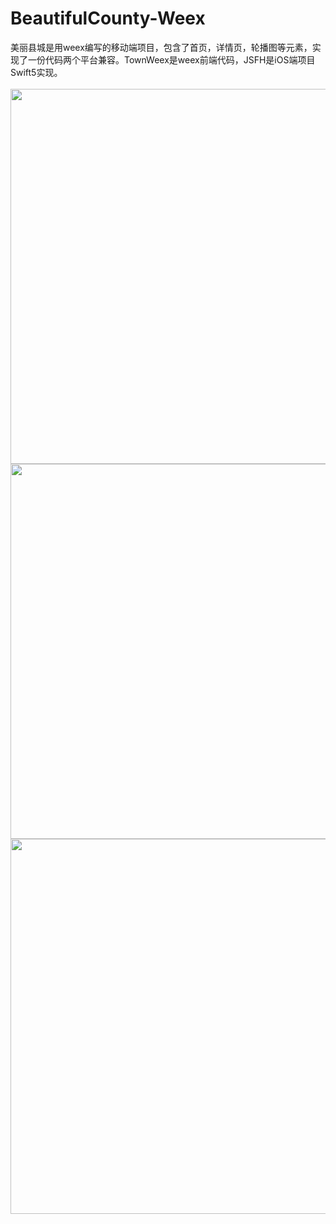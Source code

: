 # BeautifulCounty-Weex
美丽县城是用weex编写的移动端项目，包含了首页，详情页，轮播图等元素，实现了一份代码两个平台兼容。TownWeex是weex前端代码，JSFH是iOS端项目Swift5实现。
<br />  
<img src="https://github.com/luffyjie/BeautifulCounty-Weex/blob/master/TownWeex/screenshot/1.png" height="600" wwidth="1000" />
<img src="https://github.com/luffyjie/BeautifulCounty-Weex/blob/master/TownWeex/screenshot/2.png" height="600" wwidth="1000" />
<img src="https://github.com/luffyjie/BeautifulCounty-Weex/blob/master/TownWeex/screenshot/3.png" height="600" wwidth="1000" />


